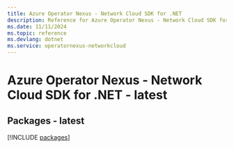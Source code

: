```yaml
---
title: Azure Operator Nexus - Network Cloud SDK for .NET
description: Reference for Azure Operator Nexus - Network Cloud SDK for .NET
ms.date: 11/11/2024
ms.topic: reference
ms.devlang: dotnet
ms.service: operatornexus-networkcloud
---
```

# Azure Operator Nexus - Network Cloud SDK for .NET - latest
## Packages - latest
[!INCLUDE [packages](operator-nexus---network-cloud-index.md)]